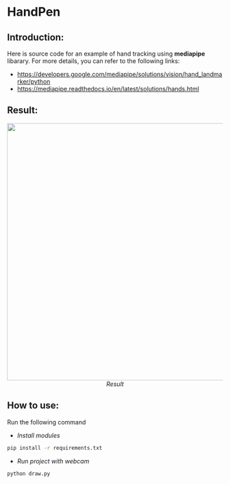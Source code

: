 # HandPen
## Introduction:
Here is source code for an example of hand tracking using **mediapipe** libarary. For more details, you can refer to the following links:
* https://developers.google.com/mediapipe/solutions/vision/hand_landmarker/python
* https://mediapipe.readthedocs.io/en/latest/solutions/hands.html

## Result:
<p align="center">
  <img src="./result/result.gif" width=600><br/>
  <i>Result</i>
</p>

## How to use:
Run the following command
* *Install modules*
```bash
pip install -r requirements.txt
```
* *Run project with webcam*
```bash
python draw.py
```